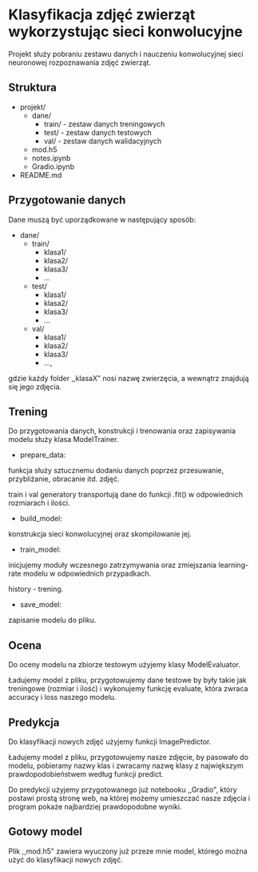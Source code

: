 # Klasyfikacja zdjęć zwierząt wykorzystując sieci konwolucyjne

Projekt służy pobraniu zestawu danych i nauczeniu konwolucyjnej sieci neuronowej rozpoznawania
zdjęć zwierząt.

## Struktura

 * projekt/
   * dane/ 
     * train/  - zestaw danych treningowych
     * test/  - zestaw danych testowych
     * val/  - zestaw danych walidacyjnych
   * mod.h5
   * notes.ipynb
   * Gradio.ipynb
 * README.md

 
## Przygotowanie danych

Dane muszą być uporządkowane w następujący sposób:

* dane/
   * train/  
     * klasa1/
     * klasa2/
     * klasa3/
     * ...
   * test/
     * klasa1/
     * klasa2/
     * klasa3/
     * ...
   * val/  
     * klasa1/
     * klasa2/
     * klasa3/
     * ...,

gdzie każdy folder ,,klasaX" nosi nazwę zwierzęcia, a wewnątrz znajdują
się jego zdjęcia.

## Trening

Do przygotowania danych, konstrukcji i 
trenowania oraz zapisywania modelu służy klasa ModelTrainer.

- prepare_data:
 
funkcja służy sztucznemu dodaniu danych poprzez przesuwanie,
przybliżanie, obracanie itd. zdjęć.

train i val generatory transportują dane do funkcji .fit()
w odpowiednich rozmiarach i ilości.

- build_model:

konstrukcja sieci konwolucyjnej oraz skompilowanie jej.

- train_model:

inicjujemy moduły wczesnego zatrzymywania oraz 
zmiejszania learning-rate modelu w odpowiednich przypadkach.

history - trening.

- save_model:

zapisanie modelu do pliku.


## Ocena

Do oceny modelu na zbiorze testowym użyjemy klasy ModelEvaluator.

Ładujemy model z pliku, przygotowujemy dane testowe by były takie
jak treningowe (rozmiar i ilość) i wykonujemy funkcję
evaluate, która zwraca accuracy i loss naszego modelu.

## Predykcja

Do klasyfikacji nowych zdjęć użyjemy funkcji ImagePredictor.

Ładujemy model z pliku, przygotowujemy nasze zdjęcie, by
pasowało do modelu, pobieramy nazwy klas i zwracamy
nazwę klasy z największym prawdopodobieństwem według funkcji
predict.

Do predykcji użyjemy przygotowanego już notebooku ,,Gradio",
który postawi prostą stronę web, na której możemy umieszczać
nasze zdjęcia i program pokaże najbardziej prawdopodobne
wyniki.

## Gotowy model

Plik ,,mod.h5" zawiera wyuczony już przeze mnie model,
którego można użyć do klasyfikacji nowych zdjęć.

